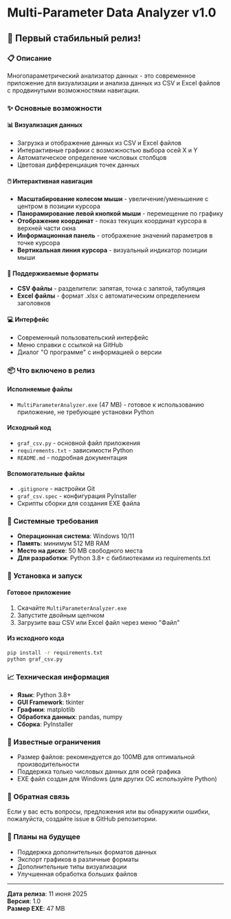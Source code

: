 # Multi-Parameter Data Analyzer v1.0

## 🎉 Первый стабильный релиз!

### 📋 Описание
Многопараметрический анализатор данных - это современное приложение для визуализации и анализа данных из CSV и Excel файлов с продвинутыми возможностями навигации.

### ✨ Основные возможности

#### 📊 Визуализация данных
- Загрузка и отображение данных из CSV и Excel файлов
- Интерактивные графики с возможностью выбора осей X и Y
- Автоматическое определение числовых столбцов
- Цветовая дифференциация точек данных

#### 🖱️ Интерактивная навигация
- **Масштабирование колесом мыши** - увеличение/уменьшение с центром в позиции курсора
- **Панорамирование левой кнопкой мыши** - перемещение по графику
- **Отображение координат** - показ текущих координат курсора в верхней части окна
- **Информационная панель** - отображение значений параметров в точке курсора
- **Вертикальная линия курсора** - визуальный индикатор позиции мыши

#### 📁 Поддерживаемые форматы
- **CSV файлы** - разделители: запятая, точка с запятой, табуляция
- **Excel файлы** - формат .xlsx с автоматическим определением заголовков

#### 💻 Интерфейс
- Современный пользовательский интерфейс
- Меню справки с ссылкой на GitHub
- Диалог "О программе" с информацией о версии

### 📦 Что включено в релиз

#### Исполняемые файлы
- `MultiParameterAnalyzer.exe` (47 MB) - готовое к использованию приложение, не требующее установки Python

#### Исходный код
- `graf_csv.py` - основной файл приложения
- `requirements.txt` - зависимости Python
- `README.md` - подробная документация

#### Вспомогательные файлы
- `.gitignore` - настройки Git
- `graf_csv.spec` - конфигурация PyInstaller
- Скрипты сборки для создания EXE файла

### 🔧 Системные требования
- **Операционная система**: Windows 10/11
- **Память**: минимум 512 MB RAM
- **Место на диске**: 50 MB свободного места
- **Для разработки**: Python 3.8+ с библиотеками из requirements.txt

### 🚀 Установка и запуск

#### Готовое приложение
1. Скачайте `MultiParameterAnalyzer.exe`
2. Запустите двойным щелчком
3. Загрузите ваш CSV или Excel файл через меню "Файл"

#### Из исходного кода
```bash
pip install -r requirements.txt
python graf_csv.py
```

### 📈 Техническая информация
- **Язык**: Python 3.8+
- **GUI Framework**: tkinter
- **Графики**: matplotlib
- **Обработка данных**: pandas, numpy
- **Сборка**: PyInstaller

### 🐛 Известные ограничения
- Размер файлов: рекомендуется до 100MB для оптимальной производительности
- Поддержка только числовых данных для осей графика
- EXE файл создан для Windows (для других ОС используйте Python)

### 📧 Обратная связь
Если у вас есть вопросы, предложения или вы обнаружили ошибки, пожалуйста, создайте issue в GitHub репозитории.

### 🎯 Планы на будущее
- Поддержка дополнительных форматов данных
- Экспорт графиков в различные форматы
- Дополнительные типы визуализации
- Улучшенная обработка больших файлов

---

**Дата релиза**: 11 июня 2025  
**Версия**: 1.0  
**Размер EXE**: 47 MB
